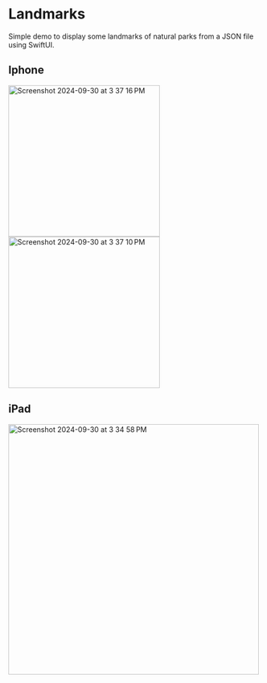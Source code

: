 # Landmarks
 Simple demo to display some landmarks of natural parks from a JSON file using SwiftUI.

## Iphone

<img width="301" alt="Screenshot 2024-09-30 at 3 37 16 PM" src="https://github.com/user-attachments/assets/8d949540-0b4d-4b35-8d91-b6f019d289ed">
<img width="301" alt="Screenshot 2024-09-30 at 3 37 10 PM" src="https://github.com/user-attachments/assets/5379c4b1-04d3-42ff-9ee9-ef5c6c7517c5">

## iPad

<img width="498" alt="Screenshot 2024-09-30 at 3 34 58 PM" src="https://github.com/user-attachments/assets/c5b10357-ab7c-411a-9d38-8fa98f807269">
